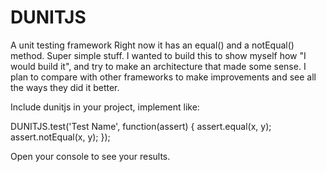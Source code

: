 DUNITJS
=======

A unit testing framework
Right now it has an equal() and a notEqual() method. Super simple stuff.  I wanted to build this to show myself how "I would build it", and try to make an architecture that made some sense.  I plan to compare with other frameworks to make improvements and see all the ways they did it better.

Include dunitjs in your project, implement like:

DUNITJS.test('Test Name', function(assert) { 
  assert.equal(x, y);
  assert.notEqual(x, y);
});

Open your console to see your results.  
